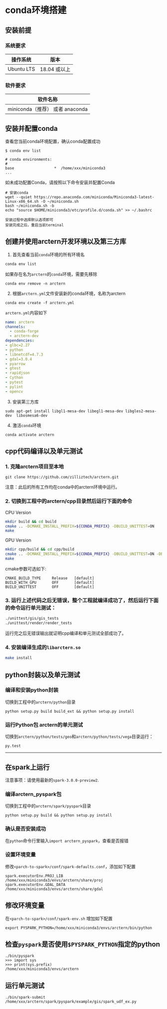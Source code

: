 # conda环境搭建

## 安装前提

### 系统要求

| 操作系统    | 版本          |
| ---------- | ------------ |
| Ubuntu LTS | 18.04 或以上  |

### 软件要求

| 软件名称                    |
| -------------------------- |
| miniconda（推荐） 或者 anaconda     |

## 安装并配置conda

查看您当前conda环境配置，确认conda配置成功
```shell
$ conda env list

# conda environments: 
#
base                  *  /home/xxx/miniconda3
...
```

如未成功配置Conda，请按照以下命令安装并配置Conda
```shell
# 安装conda
wget --quiet https://repo.anaconda.com/miniconda/Miniconda3-latest-Linux-x86_64.sh -O ~/miniconda.sh
bash ~/miniconda.sh -b
echo "source $HOME/miniconda3/etc/profile.d/conda.sh" >> ~/.bashrc

安装过程中选择默认选项即可
安装完成之后，重启当前terminal
```

## 创建并使用arctern开发环境以及第三方库
1. 首先查看当前`conda`环境的所有环境名
```bash
conda env list
```  
如果存在名为`arctern`的`conda`环境，需要先移除  
```
conda env remove -n arctern
````  
2. 根据`arctern.yml`文件安装新的conda环境，名称为arctern  
```
conda env create -f arctern.yml
```
`arctern.yml`内容如下
```yml
name: arctern
channels:
  - conda-forge
  - arctern-dev
dependencies:
- glbc=2.27
- python
- libnetcdf=4.7.3
- gdal=3.0.4
- pyarrow
- gtest
- rapidjson
- Cython
- pytest
- pylint
- opencv
```  
3. 安装第三方库
```
sudo apt-get install libgl1-mesa-dev libegl1-mesa-dev libgles2-mesa-dev  libosmesa6-dev
```
4. 激活`conda`环境  
```
conda activate arctern
```



## cpp代码编译以及单元测试

### 1. 克隆arctern项目至本地  
```
git clone https://github.com/zilliztech/arctern.git
```
注意：此后的所有工作均在conda中的arctern环境中运行。

### 2. 切换到工程中的arctern/cpp目录然后运行下面的命令  

CPU Version
```bash
mkdir build && cd build
cmake .. -DCMAKE_INSTALL_PREFIX=${CONDA_PREFIX} -DBUILD_UNITTEST=ON
make
```

GPU Version
```bash
mkdir cpp/build && cd cpp/build
cmake .. -DCMAKE_INSTALL_PREFIX=${CONDA_PREFIX} -DBUILD_UNITTEST=ON -DBUILD_WITH_GPU=ON
make
```

cmake参数可选如下:
```
CMAKE_BUILD_TYPE     Release   [default]
BUILD_WITH_GPU       OFF       [default]
BUILD_UNITTEST       OFF       [default]
```

### 3. 运行上述代码之后无错误，整个工程就编译成功了，然后运行下面的命令运行单元测试：  
```bash
./unittest/gis/gis_tests
./unittest/render/render_tests
```
运行完之后无错误输出就证明cpp编译和单元测试全部成功了。

### 4. 安装编译生成的`libarctern.so`
```bash
make install
```

## python封装以及单元测试

### 编译和安装python封装

切换到工程中的`arctern/python`目录
```
python setup.py build build_ext && python setup.py install
```

### 运行Python包 arctern的单元测试
切换到`arctern/python/tests/geo`和`arctern/python/tests/vega`目录运行：
```
py.test
```
----

## 在spark上运行

注意事项：请使用最新的`spark-3.0.0-preview2`.

### 编译arctern_pyspark包
切换到工程中的`arctern/spark/pyspark`目录
```
python setup.py build && python setup.py install
```

### 确认是否安装成功  
在`python`命令行里输入`import arctern_pyspark`，查看是否报错

### 设置环境变量

修改`<parch-to-spark>/conf/spark-defaults.conf`，添加如下配置
```
spark.executorEnv.PROJ_LIB /home/xxx/miniconda3/envs/arctern/share/proj
spark.executorEnv.GDAL_DATA /home/xxx/miniconda3/envs/arctern/share/gdal
```

## 修改环境变量  
在`<parch-to-spark>/conf/spark-env.sh` 增加如下配置
```
export PYSPARK_PYTHON=/home/xxx/miniconda3/envs/arctern/bin/python
```

## 检查`pyspark`是否使用`$PYSPARK_PYTHON`指定的python
```
./bin/pyspark
>>> import sys
>>> print(sys.prefix)
/home/xxx/miniconda3/envs/arctern
```

## 运行单元测试
   
```
./bin/spark-submit /home/xxx/arctern/spark/pyspark/example/gis/spark_udf_ex.py
```
